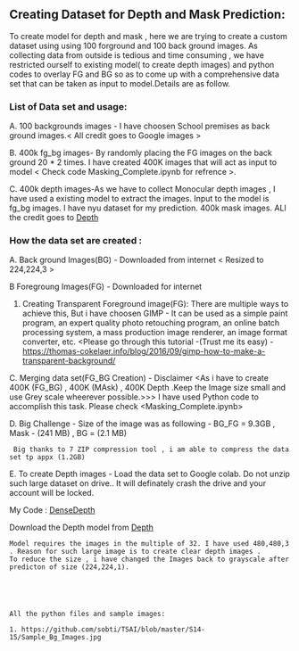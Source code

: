 ## Creating Dataset for Depth and Mask Prediction:

To create model for depth and mask , here we are trying to create a custom dataset using using 100 forground and 100 back ground images.
As collecting data from outside is tedious and time consuming , we have restricted ourself to existing model( to create depth images) and 
python codes to overlay FG and BG so as to come up with a comprehensive data set that can be taken as input to model.Details are as follow.
 
### List of Data set and usage:

A. 100 backgrounds images - I have choosen School premises as back ground images.< All credit goes to Google images >

B. 400k fg_bg images- By randomly placing the FG images on the back ground 20 * 2 times. I have created 400K images that will act as input to model
   < Check code Masking_Complete.ipynb for refrence >.

C. 400k depth images-As we have to collect Monocular depth images , I have used a existing model to extract the images. Input to the model is fg_bg images. I have nyu dataset for my prediction.
   400k mask images.
   ALl the credit goes to  [Depth](https://github.com/ialhashim/DenseDepth.git)
   
### How the data set are created :

A.    Back ground Images(BG) - Downloaded from internet < Resized to 224,224,3 >

B     Foregroung Images(FG) - Downloaded for internet 
   
   
   1.    Creating Transparent Foreground image(FG): There are multiple ways to achieve this, But i have choosen GIMP -
         It can be used as a simple paint program, an expert quality photo retouching program, an online batch processing system, a mass production image renderer, an image format converter, etc. 
         <Please go through this tutorial -(Trust me its easy) -https://thomas-cokelaer.info/blog/2016/09/gimp-how-to-make-a-transparent-background/
   

C.   Merging data set(FG_BG Creation) - Disclaimer <As i have to create 400K (FG_BG) , 400K (MAsk) , 400K Depth .Keep the Image size small and use Grey scale wheerever possible.>>>
     I have used Python code to accomplish this task. Please check <Masking_Complete.ipynb>
   

D.   Big Challenge - Size of the image was as following - BG_FG = 9.3GB , Mask - (241 MB) , BG = (2.1 MB)

     Big thanks to 7 ZIP compression tool , i am able to compress the data set tp appx (1.2GB)
  
  
E.  To create Depth images - Load the data set to Google colab. Do not unzip such large dataset on drive.<Strictly use colab drive>. It will definately crash the drive and 
    your account will be locked.
    
   My Code : [DenseDepth](https://github.com/sobti/TSAI/blob/master/S14-15/DenseDepth.ipynb)
 
  
   Download the Depth model from [Depth](https://github.com/ialhashim/DenseDepth.git)
  
    Model requires the images in the multiple of 32. I have used 480,480,3 . Reason for such large image is to create clear depth images .
    To reduce the size , i have changed the Images back to grayscale after predicton of size (224,224,1).
    
  

  
   
    All the python files and sample images:
    
    1. https://github.com/sobti/TSAI/blob/master/S14-15/Sample_Bg_Images.jpg
